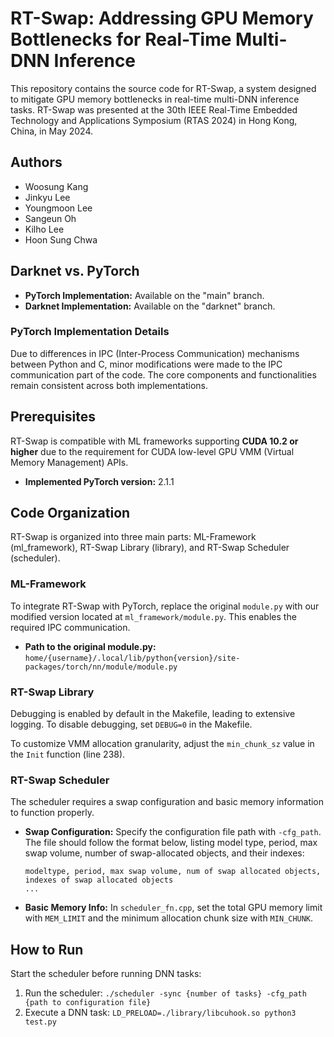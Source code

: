 # RT-Swap: Addressing GPU Memory Bottlenecks for Real-Time Multi-DNN Inference

This repository contains the source code for RT-Swap, a system designed to mitigate GPU memory bottlenecks in real-time multi-DNN inference tasks. RT-Swap was presented at the 30th IEEE Real-Time Embedded Technology and Applications Symposium (RTAS 2024) in Hong Kong, China, in May 2024.

## Authors
- Woosung Kang
- Jinkyu Lee
- Youngmoon Lee
- Sangeun Oh
- Kilho Lee
- Hoon Sung Chwa

## Darknet vs. PyTorch

- **PyTorch Implementation:** Available on the "main" branch.
- **Darknet Implementation:** Available on the "darknet" branch.

### PyTorch Implementation Details

Due to differences in IPC (Inter-Process Communication) mechanisms between Python and C, minor modifications were made to the IPC communication part of the code. The core components and functionalities remain consistent across both implementations.

## Prerequisites

RT-Swap is compatible with ML frameworks supporting **CUDA 10.2 or higher** due to the requirement for CUDA low-level GPU VMM (Virtual Memory Management) APIs.

- **Implemented PyTorch version:** 2.1.1

## Code Organization

RT-Swap is organized into three main parts: ML-Framework (ml_framework), RT-Swap Library (library), and RT-Swap Scheduler (scheduler).

### ML-Framework

To integrate RT-Swap with PyTorch, replace the original `module.py` with our modified version located at `ml_framework/module.py`. This enables the required IPC communication.

- **Path to the original module.py:** `home/{username}/.local/lib/python{version}/site-packages/torch/nn/module/module.py`

### RT-Swap Library

Debugging is enabled by default in the Makefile, leading to extensive logging. To disable debugging, set `DEBUG=0` in the Makefile.

To customize VMM allocation granularity, adjust the `min_chunk_sz` value in the `Init` function (line 238).

### RT-Swap Scheduler

The scheduler requires a swap configuration and basic memory information to function properly.

- **Swap Configuration:** Specify the configuration file path with `-cfg_path`. The file should follow the format below, listing model type, period, max swap volume, number of swap-allocated objects, and their indexes:

  ```
  modeltype, period, max swap volume, num of swap allocated objects, indexes of swap allocated objects
  ...
  ```

- **Basic Memory Info:** In `scheduler_fn.cpp`, set the total GPU memory limit with `MEM_LIMIT` and the minimum allocation chunk size with `MIN_CHUNK`.

## How to Run

Start the scheduler before running DNN tasks:

1. Run the scheduler: `./scheduler -sync {number of tasks} -cfg_path {path to configuration file}`
2. Execute a DNN task: `LD_PRELOAD=./library/libcuhook.so python3 test.py`
